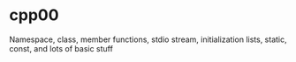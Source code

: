 # cpp00
Namespace, class, member functions, stdio stream, initialization lists, static, const, and lots of basic stuff
